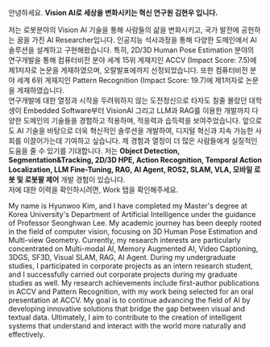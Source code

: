 <!-- Korean -->
안녕하세요. **Vision AI로 세상을 변화시키는 혁신 연구원 김현우 입니다.**

저는 로봇분야의 Vision AI 기술을 통해 사람들의 삶을 변화시키고, 국가 발전에 공헌하는 꿈을 가진 AI Researcher입니다.
인공지능 석사과정을 통해 다양한 도메인에서 AI 솔루션을 설계하고 구현해왔습니다.
특히, 2D/3D Human Pose Estimation 분야의 연구개발을 통해 컴퓨터비전 분야 세계 15위 게재지인 
ACCV (Impact Score: 7.5)에 제1저자로 논문을 게재하였으며, 오랄발표에까지 선정되었습니다. 
또한 컴퓨터비전 분야 세계 6위 게재지인 Pattern Recognition (Impact Score: 19.7)에 제1저자로 논문을 게재하였습니다. <br>
연구개발에 대한 열정과 시작을 두려워하지 않는 도전정신으로 타자도 칠줄 몰랐던 대학생이 Embedded Software부터 VisionAI 그리고 
LLM과 RAG를 이용한 개발까지 다양한 도메인의 기술들을 경험하고 적용하며, 적응력과 습득력을 보여주었습니다. 
앞으로도 AI 기술을 바탕으로 더욱 혁신적인 솔루션을 개발하여, 디지털 혁신과 지속 가능한 사회를 이끌어가는데 기여하고 싶습니다. 
제 경험과 열정이 더 많은 사람들에게 실질적인 도움을 줄 수 있기를 기대합니다.
저는 **Object Detection, Segmentation&Tracking, 2D/3D HPE, Action Recognition, Temporal Action Localization, 
LLM Fine-Tuning, RAG, AI Agent, ROS2, SLAM, VLA, 모바일 로봇 및 로봇팔 제어** 개발 경험이 있습니다. <br>
저에 대한 이력을 확인하시려면, Work 탭을 확인해주세요. 

<!-- English -->
My name is Hyunwoo Kim, and I have completed my Master's degree at Korea University's Department of Artificial Intelligence under the guidance of Professor Seonghwan Lee. My academic journey has been deeply rooted in the field of computer vision, focusing on 3D Human Pose Estimation and Multi-view Geometry. Currently, my research interests are particularly concentrated on Multi-modal AI, Memory Augmented AI, Video Captioning, 3DGS, SF3D, Visual SLAM, RAG, AI Agent. During my undergraduate studies, I participated in corporate projects as an intern research student, and I successfully carried out corporate projects during my graduate studies as well. My research achievements include first-author publications in ACCV and Pattern Recognition, with my work being selected for an oral presentation at ACCV. My goal is to continue advancing the field of AI by developing innovative solutions that bridge the gap between visual and textual data. Ultimately, I aim to contribute to the creation of intelligent systems that understand and interact with the world more naturally and effectively.

